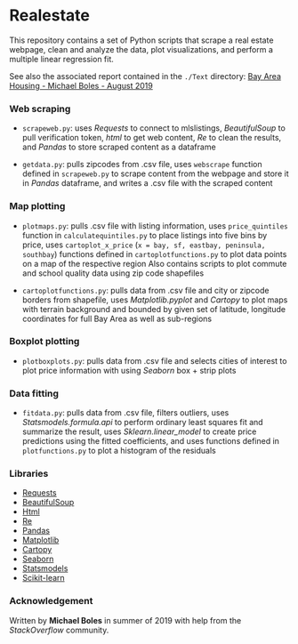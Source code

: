 # Realestate
This repository contains a set of Python scripts that scrape a real estate webpage, clean and analyze the data, plot visualizations, and perform a multiple linear regression fit.

See also the associated report contained in the `./Text` directory: [Bay Area Housing - Michael Boles - August 2019](https://github.com/mboles01/Realestate/blob/master/Text/Bay%20Area%20Housing%20-%20Michael%20Boles%20-%20August%202019.pdf)

### Web scraping
* `scrapeweb.py`: uses *Requests* to connect to mlslistings, *BeautifulSoup* to pull verification token, *html* to get web content, *Re* to clean the results, and *Pandas* to store scraped content as a dataframe

* `getdata.py`: pulls zipcodes from .csv file, uses `webscrape` function defined in `scrapeweb.py` to scrape content from the webpage and store it in *Pandas* dataframe, and writes a .csv file with the scraped content

### Map plotting
* `plotmaps.py`: pulls .csv file with listing information, uses `price_quintiles` function in `calculatequintiles.py` to place listings into five bins by price, uses `cartoplot_x_price` (`x = bay, sf, eastbay, peninsula, southbay`) functions defined in `cartoplotfunctions.py` to plot data points on a map of the respective region Also contains scripts to plot commute and school quality data using zip code shapefiles 

* `cartoplotfunctions.py`: pulls data from .csv file and city or zipcode borders from shapefile, uses *Matplotlib.pyplot* and *Cartopy* to plot maps with terrain background and bounded by given set of latitude, longitude coordinates for full Bay Area as well as sub-regions

### Boxplot plotting
* `plotboxplots.py`: pulls data from .csv file and selects cities of interest to plot price information with using *Seaborn* box + strip plots

### Data fitting 
* `fitdata.py`: pulls data from .csv file, filters outliers, uses *Statsmodels.formula.api* to perform ordinary least squares fit and summarize the result, uses *Sklearn.linear_model* to create price predictions using the fitted coefficients, and uses functions defined in `plotfunctions.py` to plot a histogram of the residuals

### Libraries
* [Requests](https://2.python-requests.org/en/master/)
* [BeautifulSoup](https://pypi.org/project/beautifulsoup4/)
* [Html](https://pypi.org/project/html/)
* [Re](https://docs.python.org/3/library/re.html)
* [Pandas](https://pandas.pydata.org/)
* [Matplotlib](https://matplotlib.org/)
* [Cartopy](https://scitools.org.uk/cartopy/docs/latest/)
* [Seaborn](https://seaborn.pydata.org/)
* [Statsmodels](https://www.statsmodels.org/stable/index.html)
* [Scikit-learn](https://scikit-learn.org/stable/)

### Acknowledgement
Written by **Michael Boles** in summer of 2019 with help from the *StackOverflow* community.
